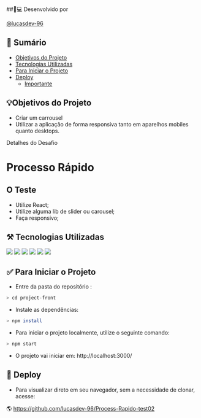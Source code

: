 
##🏾‍💻 Desenvolvido por

[@lucasdev-96](https://github.com/lucasdev-96)

## 📝 Sumário

- [Objetivos do Projeto](#objetivos)
- [Tecnologias Utilizadas](#tecnologias)
- [Para Iniciar o Projeto](#iniciar)
- [Deploy](#deploy)
  - [Importante](#importante)

<div id="objetivos">
  
## 💡Objetivos do Projeto



-  Criar um carrousel
-  Utilizar a aplicação de forma responsiva tanto em aparelhos mobiles quanto desktops.

<div id="detalhes">
  

  <summary>Detalhes do Desafio</summary>
  
  # Processo Rápido

  ## O Teste
  
  - Utilize React;
  - Utilize alguma lib de slider ou carousel;
  - Faça responsivo;
  
<div id="roteiro">
  

<div id="tecnologias">
  
##  ⚒️ Tecnologias Utilizadas
<div>
  <img src="https://img.shields.io/badge/-HTML-E34F26?style=flat-square&logo=html5&logoColor=white">
  <img src="https://img.shields.io/badge/-CSS-1572B6?style=flat-square&logo=css3&logoColor=white">
  <img src="https://img.shields.io/badge/-JavaScript-yellow?style=flat-square&logo=JavaScript&logoColor=white">
  <img src="https://img.shields.io/badge/-React-61DAFB?style=flat-square&logo=React&logoColor=black">
  <img src="https://img.shields.io/badge/-Hooks-61DAFB?style=flat-square&logo=React&logoColor=black">
  <img src="https://img.shields.io/badge/-Git-F05032?style=flat-square&logo=git&logoColor=white">
</div>


<div id="iniciar">
  
## ✅ Para Iniciar o Projeto


 - Entre da pasta do repositório :

```bash
> cd project-front
```

 - Instale as dependências:
 
```bash
> npm install
```

 - Para iniciar o projeto localmente, utilize o seguinte comando:
 
 ```bash
> npm start
```

 - O projeto vai iniciar em: http://localhost:3000/

<div id="deploy">
  
## 🚀 Deploy

- Para visualizar direto em seu navegador, sem a necessidade de clonar, acesse:

🌎 https://github.com/lucasdev-96/Process-Rapido-test02
